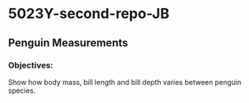 # 5023Y-second-repo-JB
## Penguin Measurements

### Objectives:
Show how body mass, bill length and bill depth varies between penguin species.
